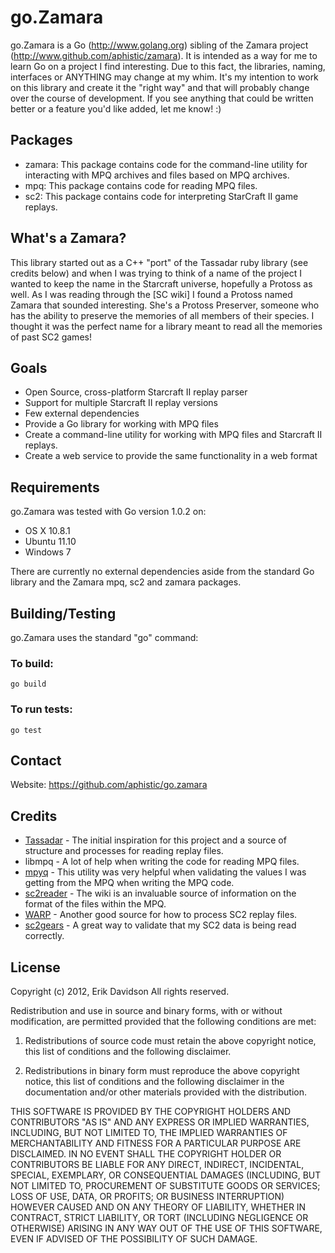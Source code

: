 go.Zamara
=========
go.Zamara is a Go (http://www.golang.org) sibling of the Zamara
project (http://www.github.com/aphistic/zamara).  It is intended
as a way for me to learn Go on a project I find interesting. Due
to this fact, the libraries, naming, interfaces or ANYTHING may
change at my whim.  It's my intention to work on this library
and create it the "right way" and that will probably change over
the course of development.  If you see anything that could be 
written better or a feature you'd like added, let me know! :)

Packages
--------
- zamara: This package contains code for the command-line utility for
	  interacting with MPQ archives and files based on MPQ archives.
- mpq:	  This package contains code for reading MPQ files.
- sc2: 	  This package contains code for interpreting StarCraft II
	  game replays.

What's a Zamara?
----------------
This library started out as a C++ "port" of the Tassadar ruby library 
(see credits below) and when I was trying to think of a name of the 
project I wanted to keep the name in the Starcraft universe, hopefully 
a Protoss as well.  As I was reading through the [SC wiki] I found a 
Protoss named Zamara that sounded interesting.  She's a Protoss Preserver, 
someone who has the ability to preserve the memories of all members of 
their species.  I thought it was the perfect name for a library meant 
to read all the memories of past SC2 games!

Goals
-----
* Open Source, cross-platform Starcraft II replay parser
* Support for multiple Starcraft II replay versions
* Few external dependencies
* Provide a Go library for working with MPQ files
* Create a command-line utility for working with MPQ files
  and Starcraft II replays.
* Create a web service to provide the same functionality in a web format

Requirements
------------
go.Zamara was tested with Go version 1.0.2 on:
* OS X 10.8.1
* Ubuntu 11.10
* Windows 7

There are currently no external dependencies aside from the standard
Go library and the Zamara mpq, sc2 and zamara packages.

Building/Testing
----------------

go.Zamara uses the standard "go" command:


### To build:

	go build

### To run tests:

	go test

Contact
-------
Website: https://github.com/aphistic/go.zamara

Credits
-------
* [Tassadar](https://github.com/agoragames/tassadar) -
The initial inspiration for this project and a source of structure and processes for reading replay files.
* libmpq -
A lot of help when writing the code for reading MPQ files.
* [mpyq](https://github.com/arkx/mpyq) -
This utility was very helpful when validating the values I was getting from the MPQ when writing the MPQ code.
* [sc2reader](https://github.com/GraylinKim/sc2reader) -
The wiki is an invaluable source of information on the format of the files within the MPQ.
* [WARP](http://trac.erichseifert.de/warp) -
Another good source for how to process SC2 replay files.
* [sc2gears](https://sites.google.com/site/sc2gears/) -
A great way to validate that my SC2 data is being read correctly.

License
-------

Copyright (c) 2012, Erik Davidson
All rights reserved.

Redistribution and use in source and binary forms, with or without modification, are permitted provided that the following conditions are met:

1. Redistributions of source code must retain the above copyright notice, this list of conditions and the following disclaimer.

2. Redistributions in binary form must reproduce the above copyright notice, this list of conditions and the following disclaimer in the documentation and/or other materials provided with the distribution.

THIS SOFTWARE IS PROVIDED BY THE COPYRIGHT HOLDERS AND CONTRIBUTORS "AS IS" AND ANY EXPRESS OR IMPLIED WARRANTIES, INCLUDING, BUT NOT LIMITED TO, THE IMPLIED WARRANTIES OF MERCHANTABILITY AND FITNESS FOR A PARTICULAR PURPOSE ARE DISCLAIMED. IN NO EVENT SHALL THE COPYRIGHT HOLDER OR CONTRIBUTORS BE LIABLE FOR ANY DIRECT, INDIRECT, INCIDENTAL, SPECIAL, EXEMPLARY, OR CONSEQUENTIAL DAMAGES (INCLUDING, BUT NOT LIMITED TO, PROCUREMENT OF SUBSTITUTE GOODS OR SERVICES; LOSS OF USE, DATA, OR PROFITS; OR BUSINESS INTERRUPTION) HOWEVER CAUSED AND ON ANY THEORY OF LIABILITY, WHETHER IN CONTRACT, STRICT LIABILITY, OR TORT (INCLUDING NEGLIGENCE OR OTHERWISE) ARISING IN ANY WAY OUT OF THE USE OF THIS SOFTWARE, EVEN IF ADVISED OF THE POSSIBILITY OF SUCH DAMAGE.
